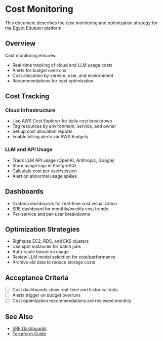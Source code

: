 # Cost Monitoring

This document describes the cost monitoring and optimization strategy for the Egypt Edututor platform.

## Overview

Cost monitoring ensures:
- Real-time tracking of cloud and LLM usage costs
- Alerts for budget overruns
- Cost allocation by service, user, and environment
- Recommendations for cost optimization

## Cost Tracking

### Cloud Infrastructure
- Use AWS Cost Explorer for daily cost breakdown
- Tag resources by environment, service, and owner
- Set up cost allocation reports
- Enable billing alerts via AWS Budgets

### LLM and API Usage
- Track LLM API usage (OpenAI, Anthropic, Google)
- Store usage logs in PostgreSQL
- Calculate cost per user/session
- Alert on abnormal usage spikes

## Dashboards
- Grafana dashboards for real-time cost visualization
- SRE dashboard for monthly/weekly cost trends
- Per-service and per-user breakdowns

## Optimization Strategies
- Rightsize EC2, RDS, and EKS clusters
- Use spot instances for batch jobs
- Auto-scale based on usage
- Review LLM model selection for cost/performance
- Archive old data to reduce storage costs

## Acceptance Criteria
- [ ] Cost dashboards show real-time and historical data
- [ ] Alerts trigger on budget overruns
- [ ] Cost optimization recommendations are reviewed monthly

## See Also
- [SRE Dashboards](../09-operations/SRE_DASHBOARDS.md)
- [Terraform Guide](TERRAFORM_GUIDE.md)

